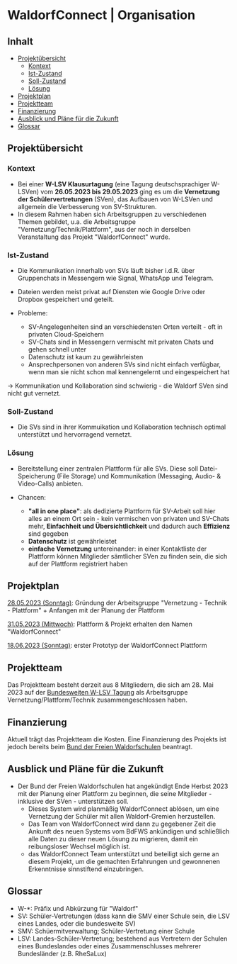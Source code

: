 # WaldorfConnect | Organisation <!-- omit in toc -->

## Inhalt <!-- omit in toc -->

- [Projektübersicht](#projektübersicht)
  - [Kontext](#kontext)
  - [Ist-Zustand](#ist-zustand)
  - [Soll-Zustand](#soll-zustand)
  - [Lösung](#lösung)
- [Projektplan](#projektplan)
- [Projektteam](#projektteam)
- [Finanzierung](#finanzierung)
- [Ausblick und Pläne für die Zukunft](#ausblick-und-pläne-für-die-zukunft)
- [Glossar](#glossar)

## Projektübersicht

### Kontext

- Bei einer **W-LSV Klausurtagung** (eine Tagung deutschsprachiger W-LSVen) vom **26.05.2023 bis 29.05.2023** ging es um die **Vernetzung der Schülervertretungen** (SVen), das Aufbauen von W-LSVen und allgemein die Verbesserung von SV-Strukturen.
- In diesem Rahmen haben sich Arbeitsgruppen zu verschiedenen Themen gebildet, u.a. die Arbeitsgruppe "Vernetzung/Technik/Plattform", aus der noch in derselben Veranstaltung das Projekt "WaldorfConnect" wurde.

### Ist-Zustand

- Die Kommunikation innerhalb von SVs läuft bisher i.d.R. über Gruppenchats in Messengern wie Signal, WhatsApp und Telegram.
- Dateien werden meist privat auf Diensten wie Google Drive oder Dropbox gespeichert und geteilt.

- Probleme:
    
    - SV-Angelegenheiten sind an verschiedensten Orten verteilt - oft in privaten Cloud-Speichern
    - SV-Chats sind in Messengern vermischt mit privaten Chats und gehen schnell unter
    - Datenschutz ist kaum zu gewährleisten
    - Ansprechpersonen von anderen SVs sind nicht einfach verfügbar, wenn man sie nicht schon mal kennengelernt und eingespeichert hat

-> Kommunikation und Kollaboration sind schwierig - die Waldorf SVen sind nicht gut vernetzt.

### Soll-Zustand
- Die SVs sind in ihrer Kommuikation und Kollaboration technisch optimal unterstützt und hervorragend vernetzt.

### Lösung
- Bereitstellung einer zentralen Plattform für alle SVs. Diese soll Datei-Speicherung (File Storage) und Kommunikation (Messaging, Audio- & Video-Calls) anbieten.

- Chancen:

    - **"all in one place"**: als dedizierte Plattform für SV-Arbeit soll hier alles an einem Ort sein - kein vermischen von privaten und SV-Chats mehr, **Einfachheit und Übersichtlichkeit** und dadurch auch **Effizienz** sind gegeben
    - **Datenschutz** ist gewährleistet
    - **einfache Vernetzung** untereinander: in einer Kontaktliste der Plattform können Mitglieder sämtlicher SVen zu finden sein, die sich auf der Plattform registriert haben    

## Projektplan

<u>28.05.2023 (Sonntag)</u>: Gründung der Arbeitsgruppe "Vernetzung - Technik - Plattform" + Anfangen mit der Planung der Plattform

<u>31.05.2023 (Mittwoch)</u>: Plattform & Projekt erhalten den Namen "WaldorfConnect"

<u>18.06.2023 (Sonntag)</u>: erster Prototyp der WaldorfConnect Plattform

## Projektteam

Das Projektteam besteht derzeit aus 8 Mitgliedern, die sich am 28. Mai 2023 auf der [Bundesweiten W-LSV Tagung](https://wlsv-bayern.de/tagung) als Arbeitsgruppe Vernetzung/Plattform/Technik zusammengeschlossen haben.

## Finanzierung

Aktuell trägt das Projektteam die Kosten. Eine Finanzierung des Projekts ist jedoch bereits beim [Bund der Freien Waldorfschulen](https://www.waldorfschule.de/) beantragt.

## Ausblick und Pläne für die Zukunft

- Der Bund der Freien Waldorfschulen hat angekündigt Ende Herbst 2023 mit der Planung einer Plattform zu beginnen, die seine Mitglieder - inklusive der SVen - unterstützen soll.
  - Dieses System wird planmäßig WaldorfConnect ablösen, um eine Vernetzung der Schüler mit allen Waldorf-Gremien herzustellen.
  - Das Team von WaldorfConnect wird dann zu gegebener Zeit die Ankunft des neuen Systems vom BdFWS ankündigen und schließlich alle Daten zu dieser neuen Lösung zu migrieren, damit ein reibungsloser Wechsel möglich ist.
  - das WaldorfConnect Team unterstützt und beteiligt sich gerne an diesem Projekt, um die gemachten Erfahrungen und gewonnenen Erkenntnisse sinnstiftend einzubringen.

## Glossar

- W-*: Präfix und Abkürzung für "Waldorf"
- SV: Schüler-Vertretungen (dass kann die SMV einer Schule sein, die LSV eines Landes, oder die bundesweite SV)
- SMV: Schüermitverwaltung; Schüler-Vertretung einer Schule
- LSV: Landes-Schüler-Vertretung; bestehend aus Vertretern der Schulen eines Bundeslandes oder eines Zusammenschlusses mehrerer Bundesländer (z.B. RheSaLux)
